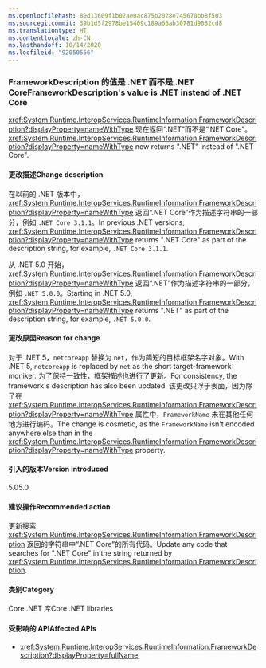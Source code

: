 ```yaml
---
ms.openlocfilehash: 80d13609f1b02ae0ac875b2028e745670bb8f503
ms.sourcegitcommit: 39b1d5f2978be15409c189a66ab30781d9082cd8
ms.translationtype: HT
ms.contentlocale: zh-CN
ms.lasthandoff: 10/14/2020
ms.locfileid: "92050556"
---
```

### <a name="frameworkdescriptions-value-is-net-instead-of-net-core"></a><span data-ttu-id="f2994-101">FrameworkDescription 的值是 .NET 而不是 .NET Core</span><span class="sxs-lookup"><span data-stu-id="f2994-101">FrameworkDescription's value is .NET instead of .NET Core</span></span>

<span data-ttu-id="f2994-102"><xref:System.Runtime.InteropServices.RuntimeInformation.FrameworkDescription?displayProperty=nameWithType> 现在返回“.NET”而不是“.NET Core”。</span><span class="sxs-lookup"><span data-stu-id="f2994-102"><xref:System.Runtime.InteropServices.RuntimeInformation.FrameworkDescription?displayProperty=nameWithType> now returns ".NET" instead of ".NET Core".</span></span>

#### <a name="change-description"></a><span data-ttu-id="f2994-103">更改描述</span><span class="sxs-lookup"><span data-stu-id="f2994-103">Change description</span></span>

<span data-ttu-id="f2994-104">在以前的 .NET 版本中，<xref:System.Runtime.InteropServices.RuntimeInformation.FrameworkDescription?displayProperty=nameWithType> 返回“.NET Core”作为描述字符串的一部分，例如 `.NET Core 3.1.1`。</span><span class="sxs-lookup"><span data-stu-id="f2994-104">In previous .NET versions, <xref:System.Runtime.InteropServices.RuntimeInformation.FrameworkDescription?displayProperty=nameWithType> returns ".NET Core" as part of the description string, for example, `.NET Core 3.1.1`.</span></span>

<span data-ttu-id="f2994-105">从 .NET 5.0 开始，<xref:System.Runtime.InteropServices.RuntimeInformation.FrameworkDescription?displayProperty=nameWithType> 返回“.NET”作为描述字符串的一部分，例如 `.NET 5.0.0`。</span><span class="sxs-lookup"><span data-stu-id="f2994-105">Starting in .NET 5.0, <xref:System.Runtime.InteropServices.RuntimeInformation.FrameworkDescription?displayProperty=nameWithType> returns ".NET" as part of the description string, for example, `.NET 5.0.0`.</span></span>

#### <a name="reason-for-change"></a><span data-ttu-id="f2994-106">更改原因</span><span class="sxs-lookup"><span data-stu-id="f2994-106">Reason for change</span></span>

<span data-ttu-id="f2994-107">对于 .NET 5，`netcoreapp` 替换为 `net`，作为简短的目标框架名字对象。</span><span class="sxs-lookup"><span data-stu-id="f2994-107">With .NET 5, `netcoreapp` is replaced by `net` as the short target-framework moniker.</span></span> <span data-ttu-id="f2994-108">为了保持一致性，框架描述也进行了更新。</span><span class="sxs-lookup"><span data-stu-id="f2994-108">For consistency, the framework's description has also been updated.</span></span> <span data-ttu-id="f2994-109">该更改只浮于表面，因为除了在 <xref:System.Runtime.InteropServices.RuntimeInformation.FrameworkDescription?displayProperty=nameWithType> 属性中，`FrameworkName` 未在其他任何地方进行编码。</span><span class="sxs-lookup"><span data-stu-id="f2994-109">The change is cosmetic, as the `FrameworkName` isn't encoded anywhere else than in the <xref:System.Runtime.InteropServices.RuntimeInformation.FrameworkDescription?displayProperty=nameWithType> property.</span></span>

#### <a name="version-introduced"></a><span data-ttu-id="f2994-110">引入的版本</span><span class="sxs-lookup"><span data-stu-id="f2994-110">Version introduced</span></span>

<span data-ttu-id="f2994-111">5.0</span><span class="sxs-lookup"><span data-stu-id="f2994-111">5.0</span></span>

#### <a name="recommended-action"></a><span data-ttu-id="f2994-112">建议操作</span><span class="sxs-lookup"><span data-stu-id="f2994-112">Recommended action</span></span>

<span data-ttu-id="f2994-113">更新搜索 <xref:System.Runtime.InteropServices.RuntimeInformation.FrameworkDescription> 返回的字符串中“.NET Core”的所有代码。</span><span class="sxs-lookup"><span data-stu-id="f2994-113">Update any code that searches for ".NET Core" in the string returned by <xref:System.Runtime.InteropServices.RuntimeInformation.FrameworkDescription>.</span></span>

#### <a name="category"></a><span data-ttu-id="f2994-114">类别</span><span class="sxs-lookup"><span data-stu-id="f2994-114">Category</span></span>

<span data-ttu-id="f2994-115">Core .NET 库</span><span class="sxs-lookup"><span data-stu-id="f2994-115">Core .NET libraries</span></span>

#### <a name="affected-apis"></a><span data-ttu-id="f2994-116">受影响的 API</span><span class="sxs-lookup"><span data-stu-id="f2994-116">Affected APIs</span></span>

- <xref:System.Runtime.InteropServices.RuntimeInformation.FrameworkDescription?displayProperty=fullName>

<!--

#### Affected APIs

- `P:System.Runtime.InteropServices.RuntimeInformation.FrameworkDescription`

-->
